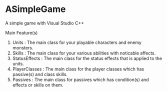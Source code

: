 # ASimpleGame
 A simple game with Visual Studio C++

Main Feature(s)
1. Units : The main class for your playable characters and enemy monsters.
2. Skills : The main class for your various abilities with noticable affects.
3. StatusEffects : The main class for the status effects that is applied to the units.
4. PlayerClasses : The main class for the player classes which has passive(s) and class skills.
5. Passives : The main class for passives which has condition(s) and effects or skills on them.